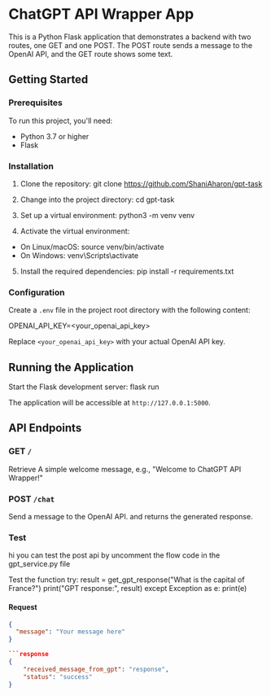 # ChatGPT API Wrapper App

This is a Python Flask application that demonstrates a backend with two routes, one GET and one POST. The POST route sends a message to the OpenAI API, and the GET route shows some text.

## Getting Started

### Prerequisites

To run this project, you'll need:

- Python 3.7 or higher
- Flask

### Installation

1. Clone the repository:
   git clone https://github.com/ShaniAharon/gpt-task

2. Change into the project directory:
   cd gpt-task

3. Set up a virtual environment:
   python3 -m venv venv

4. Activate the virtual environment:

- On Linux/macOS:
  source venv/bin/activate
- On Windows:
  venv\Scripts\activate

5. Install the required dependencies:
   pip install -r requirements.txt

### Configuration

Create a `.env` file in the project root directory with the following content:

OPENAI_API_KEY=<your_openai_api_key>

Replace `<your_openai_api_key>` with your actual OpenAI API key.

## Running the Application

Start the Flask development server:
flask run

The application will be accessible at `http://127.0.0.1:5000`.

## API Endpoints

### GET `/`

Retrieve A simple welcome message, e.g., &quot;Welcome to ChatGPT API Wrapper!&quot;

### POST `/chat`

Send a message to the OpenAI API. and returns the generated response.

### Test

hi you can test the post api by uncomment the flow code in the gpt_service.py file

Test the function
try:
result = get_gpt_response("What is the capital of France?")
print("GPT response:", result)
except Exception as e:
print(e)

#### Request

````json
{
  "message": "Your message here"
}

```response
{
    "received_message_from_gpt": "response",
    "status": "success"
}


````
